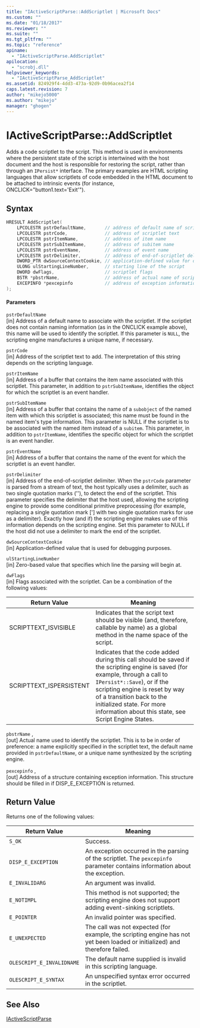 ```yaml
---
title: "IActiveScriptParse::AddScriptlet | Microsoft Docs"
ms.custom: ""
ms.date: "01/18/2017"
ms.reviewer: ""
ms.suite: ""
ms.tgt_pltfrm: ""
ms.topic: "reference"
apiname: 
  - "IActiveScriptParse.AddScriptlet"
apilocation: 
  - "scrobj.dll"
helpviewer_keywords: 
  - "IActiveScriptParse_AddScriptlet"
ms.assetid: 824929f4-4dd3-473a-92d9-0b96acea2f14
caps.latest.revision: 7
author: "mikejo5000"
ms.author: "mikejo"
manager: "ghogen"
---
```

# IActiveScriptParse::AddScriptlet
Adds a code scriptlet to the script. This method is used in environments where the persistent state of the script is intertwined with the host document and the host is responsible for restoring the script, rather than through an `IPersist*` interface. The primary examples are HTML scripting languages that allow scriptlets of code embedded in the HTML document to be attached to intrinsic events (for instance, ONCLICK="button1.text='Exit'").  
  
## Syntax  
  
```cpp
HRESULT AddScriptlet(  
    LPCOLESTR pstrDefaultName,       // address of default name of scriptlet  
    LPCOLESTR pstrCode,              // address of scriptlet text  
    LPCOLESTR pstrItemName,          // address of item name  
    LPCOLESTR pstrSubItemName,       // address of subitem name  
    LPCOLESTR pstrEventName,         // address of event name  
    LPCOLESTR pstrDelimiter,         // address of end-of-scriptlet delimiter  
    DWORD_PTR dwSourceContextCookie, // application-defined value for debugging  
    ULONG ulStartingLineNumber,      // starting line of the script  
    DWORD dwFlags,                   // scriptlet flags  
    BSTR *pbstrName,                 // address of actual name of scriptlet  
    EXCEPINFO *pexcepinfo            // address of exception information  
);  
```  
  
#### Parameters  
 `pstrDefaultName`  
 [in] Address of a default name to associate with the scriptlet. If the scriptlet does not contain naming information (as in the ONCLICK example above), this name will be used to identify the scriptlet. If this parameter is `NULL`, the scripting engine manufactures a unique name, if necessary.  
  
 `pstrCode`  
 [in] Address of the scriptlet text to add. The interpretation of this string depends on the scripting language.  
  
 `pstrItemName`  
 [in] Address of a buffer that contains the item name associated with this scriptlet. This parameter, in addition to `pstrSubItemName`, identifies the object for which the scriptlet is an event handler.  
  
 `pstrSubItemName`  
 [in] Address of a buffer that contains the name of a `subobject` of the named item with which this scriptlet is associated; this name must be found in the named item's type information. This parameter is NULL if the scriptlet is to be associated with the named item instead of a `subitem`. This parameter, in addition to `pstrItemName`, identifies the specific object for which the scriptlet is an event handler.  
  
 `pstrEventName`  
 [in] Address of a buffer that contains the name of the event for which the scriptlet is an event handler.  
  
 `pstrDelimiter`  
 [in] Address of the end-of-scriptlet delimiter. When the `pstrCode` parameter is parsed from a stream of text, the host typically uses a delimiter, such as two single quotation marks (''), to detect the end of the scriptlet. This parameter specifies the delimiter that the host used, allowing the scripting engine to provide some conditional primitive preprocessing (for example, replacing a single quotation mark ['] with two single quotation marks for use as a delimiter). Exactly how (and if) the scripting engine makes use of this information depends on the scripting engine. Set this parameter to NULL if the host did not use a delimiter to mark the end of the scriptlet.  
  
 `dwSourceContextCookie`  
 [in] Application-defined value that is used for debugging purposes.  
  
 `ulStartingLineNumber`  
 [in] Zero-based value that specifies which line the parsing will begin at.  
  
 `dwFlags`  
 [in] Flags associated with the scriptlet. Can be a combination of the following values:  
  
|Return Value|Meaning|  
|------------------|-------------|  
|SCRIPTTEXT_ISVISIBLE|Indicates that the script text should be visible (and, therefore, callable by name) as a global method in the name space of the script.|  
|SCRIPTTEXT_ISPERSISTENT|Indicates that the code added during this call should be saved if the scripting engine is saved (for example, through a call to `IPersist*::Save`), or if the scripting engine is reset by way of a transition back to the initialized state. For more information about this state, see Script Engine States.|  
  
 `pbstrName` ,  
 [out] Actual name used to identify the scriptlet. This is to be in order of preference: a name explicitly specified in the scriptlet text, the default name provided in `pstrDefaultName`, or a unique name synthesized by the scripting engine.  
  
 `pexcepinfo` ,  
 [out] Address of a structure containing exception information. This structure should be filled in if DISP_E_EXCEPTION is returned.  
  
## Return Value  
 Returns one of the following values:  
  
|Return Value|Meaning|  
|------------------|-------------|  
|`S_OK`|Success.|  
|`DISP_E_EXCEPTION`|An exception occurred in the parsing of the scriptlet. The `pexcepinfo` parameter contains information about the exception.|  
|`E_INVALIDARG`|An argument was invalid.|  
|`E_NOTIMPL`|This method is not supported; the scripting engine does not support adding event-sinking scriptlets.|  
|`E_POINTER`|An invalid pointer was specified.|  
|`E_UNEXPECTED`|The call was not expected (for example, the scripting engine has not yet been loaded or initialized) and therefore failed.|  
|`OLESCRIPT_E_INVALIDNAME`|The default name supplied is invalid in this scripting language.|  
|`OLESCRIPT_E_SYNTAX`|An unspecified syntax error occurred in the scriptlet.|  
  
## See Also  
 [IActiveScriptParse](../../winscript/reference/iactivescriptparse.md)